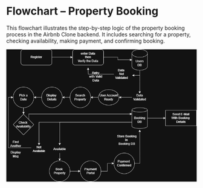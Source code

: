 # Flowchart – Property Booking

This flowchart illustrates the step-by-step logic of the property booking process in the Airbnb Clone backend. It includes searching for a property, checking availability, making payment, and confirming booking.

![Flowchart](./data-flow-diagram.png)
